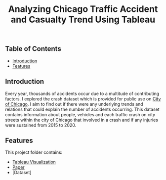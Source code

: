 <h1 align="center"> Analyzing Chicago Traffic Accident and Casualty Trend Using Tableau  </h1> <br>

<!-- START doctoc generated TOC please keep comment here to allow auto update -->
<!-- DON'T EDIT THIS SECTION, INSTEAD RE-RUN doctoc TO UPDATE -->

## Table of Contents

- [Introduction](#introduction)
- [Features](#features)

<!-- END doctoc generated TOC please keep comment here to allow auto update -->

## Introduction

Every year, thousands of accidents occur due to a multitude of contributing factors. I explored the crash dataset which is provided for public use on <a href="https://data.cityofchicago.org">City of Chicago</a>. I aim to find out if there were any underlying trends and relations that could explain the number of accidents occurring. This dataset contains information about people, vehicles and each traffic crash on city streets within the city of Chicago that involved in a crash and if any injuries were sustained from 2015 to 2020.

## Features
This project folder contains:
* [Tableau Visualization](https://us-west-2b.online.tableau.com/#/site/yangyangjia/workbooks/179736?:origin=card_share_link)
* [Paper](https://github.com/YangyangJia1/traffic_data_analysis/tree/master/files/paper%20)
* [Dataset]
